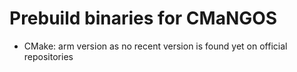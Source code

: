# Prebuild binaries for CMaNGOS

* CMake: arm version as no recent version is found yet on official repositories
